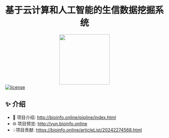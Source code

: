 

<h1 align="center">基于云计算和人工智能的生信数据挖掘系统</h1>



<div align="center">
  <a href="https://bioinfo.online/pipline/index.html">	<img src="https://bioinfo.online/logo.svg"  style="    width: 10rem;"></a>
</div>

<a href="https://github.com/WinmezzZ/react-antd-admin/blob/master/LICENSE">
  <img src="https://img.shields.io/github/license/mashape/apistatus.svg" alt="license">
</a>

## ✨ 介绍

+ 📜 项目介绍: <http://bioinfo.online/pipline/index.html>
+ 🌐 项目预览: <http://yun.bioinfo.online>
+ 💡项目贡献: <https://bioinfo.online/articleList/20242274568.html>
